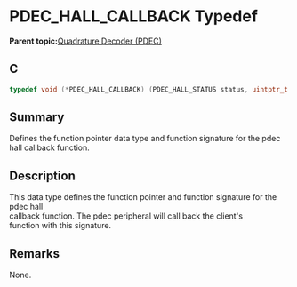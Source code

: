 # PDEC\_HALL\_CALLBACK Typedef

**Parent topic:**[Quadrature Decoder \(PDEC\)](GUID-6A3DDAF4-F27F-43B4-915E-750B2707BF64.md)

## C

```c
typedef void (*PDEC_HALL_CALLBACK) (PDEC_HALL_STATUS status, uintptr_t context);
```

## Summary

Defines the function pointer data type and function signature for the pdec hall callback function.

## Description

This data type defines the function pointer and function signature for the pdec hall<br />callback function. The pdec peripheral will call back the client's<br />function with this signature.

## Remarks

None.

